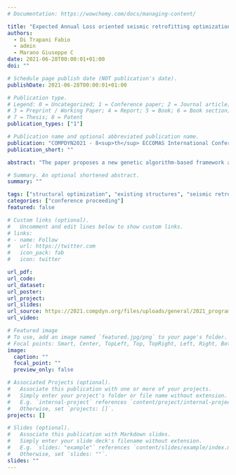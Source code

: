 ```yaml
---
# Documentation: https://wowchemy.com/docs/managing-content/

title: "Expected Annual Loss oriented seismic retrofitting optimization of RC frame structures using a new AI-based framework"
authors:
  - Di Trapani Fabio
  - admin
  - Marano Giuseppe C
date: 2021-06-28T00:00:01+01:00
doi: ""

# Schedule page publish date (NOT publication's date).
publishDate: 2021-06-28T00:00:01+01:00

# Publication type.
# Legend: 0 = Uncategorized; 1 = Conference paper; 2 = Journal article;
# 3 = Preprint / Working Paper; 4 = Report; 5 = Book; 6 = Book section;
# 7 = Thesis; 8 = Patent
publication_types: ["1"]

# Publication name and optional abbreviated publication name.
publication: "COMPDYN2021 - 8<sup>th</sup> ECCOMAS International Conference on Computational Methods in Structural Dynamics and Earthquake Engineering, 28<sup>th</sup>-30<sup>th</sup> June 2021 | streamed from Athens (Greece)"
publication_short: ""

abstract: "The paper proposes a new genetic algorithm-based framework aimed at efficiently design mul- tiple seismic retrofitting interventions for reinforced concrete (RC) frame structures minimizing the costs of intervention. The feasibility of each tentative solution is assessed by considering in indirect way the expected annual loss (EAL). EAL evaluation is performed referring to different limit states whose repairing costs are expressed as a percentage of reconstruction costs and evaluating the respective mean annual frequency of exceedance. To effectively engage both serviceability and ultimate limit states, the compresence of two different retrofitting systems is considered. Steel bracings are used to increase the global stiffness of the structure and improve operational and damage limit states performance. FRP wrapping of columns is used to manage the life safety and collapse limit state demands. The optimization carried out by the novel AI- based framework implementing a genetic algorithm (GA). For both the retrofitting systems, their position within the structure (topological optimization) and their sizing are provided as output. Results will show that seismic retrofitting can be effectively optimized to minimize costs controlling the expected annual loss."

# Summary. An optional shortened abstract.
summary: ""

tags: ["structural optimization", "existing structures", "seismic retrofitting", "Expected Annual Losses", "genetic algorithms", "concrete structures", "FRP", "steel braces", "OpenSees", "non-linear static analyses"]
categories: ["conference proceeding"]
featured: false

# Custom links (optional).
#   Uncomment and edit lines below to show custom links.
# links:
# - name: Follow
#   url: https://twitter.com
#   icon_pack: fab
#   icon: twitter

url_pdf:
url_code:
url_dataset:
url_poster:
url_project:
url_slides:
url_source: https://2021.compdyn.org/files/uploads/general/2021_programme.pdf
url_video:

# Featured image
# To use, add an image named `featured.jpg/png` to your page's folder. 
# Focal points: Smart, Center, TopLeft, Top, TopRight, Left, Right, BottomLeft, Bottom, BottomRight.
image:
  caption: ""
  focal_point: ""
  preview_only: false

# Associated Projects (optional).
#   Associate this publication with one or more of your projects.
#   Simply enter your project's folder or file name without extension.
#   E.g. `internal-project` references `content/project/internal-project/index.md`.
#   Otherwise, set `projects: []`.
projects: []

# Slides (optional).
#   Associate this publication with Markdown slides.
#   Simply enter your slide deck's filename without extension.
#   E.g. `slides: "example"` references `content/slides/example/index.md`.
#   Otherwise, set `slides: ""`.
slides: ""
---
```

